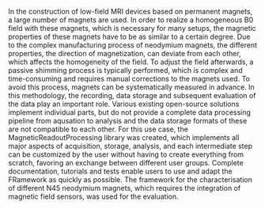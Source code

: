 In the construction of low-field MRI devices based on permanent magnets, a large number of magnets are used.
In order to realize a homogeneous B0 field with these magnets, which is necessary for many setups, the magnetic properties of these magnets have to be as similar to a certain degree.
Due to the complex manufacturing process of neodymium magnets, the different properties, the direction of magnetization, can deviate from each other, which affects the homogeneity of the field.
To adjust the field afterwards, a passive shimming process is typically performed, which is complex and time-consuming and requires manual corrections to the magnets used.
To avoid this process, magnets can be systematically measured in advance. In this methodology, the recording, data storage and subsequent evaluation of the data play an important role.
Various existing open-source solutions implement individual parts, but do not provide a complete data processing pipeline from aqusation to analysis and the data storage formats of these are not compatible to each other.
For this use case, the MagneticReadoutProcessing library was created, which implements all major aspects of acquisition, storage, analysis, and each intermediate step can be customized by the user without having to create everything from scratch, favoring an exchange between different user groups.
Complete documentation, tutorials and tests enable users to use and adapt the FRamework as quickly as possible. 
The framework for the characterisation of different N45 neodymium magnets, which requires the integration of magnetic field sensors, was used for the evaluation.